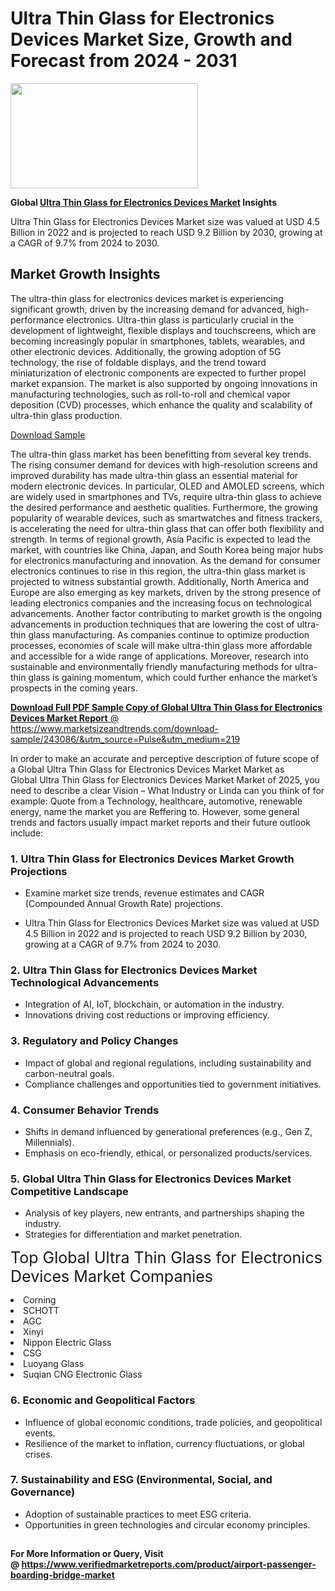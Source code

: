 <H1>Ultra Thin Glass for Electronics Devices Market Size, Growth and Forecast from 2024 - 2031</H1><img class="aligncenter size-medium wp-image-584254" src="https://thirdeyenews.in/wp-content/uploads/2024/09/Global-Market-Research-300x168.jpeg" alt="" width="300" height="168" /><p><strong>Global&nbsp;<a href="https://www.marketsizeandtrends.com/download-sample/243086/&amp;utm_source=Pulse&amp;utm_medium=219">Ultra Thin Glass for Electronics Devices Market</a> Insights</strong></p><p>Ultra Thin Glass for Electronics Devices Market size was valued at USD 4.5 Billion in 2022 and is projected to reach USD 9.2 Billion by 2030, growing at a CAGR of 9.7% from 2024 to 2030.</p><p><h2>Market Growth Insights</h2> <p>The ultra-thin glass for electronics devices market is experiencing significant growth, driven by the increasing demand for advanced, high-performance electronics. Ultra-thin glass is particularly crucial in the development of lightweight, flexible displays and touchscreens, which are becoming increasingly popular in smartphones, tablets, wearables, and other electronic devices. Additionally, the growing adoption of 5G technology, the rise of foldable displays, and the trend toward miniaturization of electronic components are expected to further propel market expansion. The market is also supported by ongoing innovations in manufacturing technologies, such as roll-to-roll and chemical vapor deposition (CVD) processes, which enhance the quality and scalability of ultra-thin glass production.</p> <p><a href="download-link">Download Sample</a></p> <p>The ultra-thin glass market has been benefitting from several key trends. The rising consumer demand for devices with high-resolution screens and improved durability has made ultra-thin glass an essential material for modern electronic devices. In particular, OLED and AMOLED screens, which are widely used in smartphones and TVs, require ultra-thin glass to achieve the desired performance and aesthetic qualities. Furthermore, the growing popularity of wearable devices, such as smartwatches and fitness trackers, is accelerating the need for ultra-thin glass that can offer both flexibility and strength. In terms of regional growth, Asia Pacific is expected to lead the market, with countries like China, Japan, and South Korea being major hubs for electronics manufacturing and innovation. As the demand for consumer electronics continues to rise in this region, the ultra-thin glass market is projected to witness substantial growth. Additionally, North America and Europe are also emerging as key markets, driven by the strong presence of leading electronics companies and the increasing focus on technological advancements. Another factor contributing to market growth is the ongoing advancements in production techniques that are lowering the cost of ultra-thin glass manufacturing. As companies continue to optimize production processes, economies of scale will make ultra-thin glass more affordable and accessible for a wide range of applications. Moreover, research into sustainable and environmentally friendly manufacturing methods for ultra-thin glass is gaining momentum, which could further enhance the market’s prospects in the coming years.</p> <p><a href="get-more-link"></p><p><span class=""><strong>Download Full PDF Sample Copy of Global Ultra Thin Glass for Electronics Devices Market Report</strong> @ <a href="https://www.marketsizeandtrends.com/download-sample/243086/&amp;utm_source=Pulse&amp;utm_medium=219" target="_blank">https://www.marketsizeandtrends.com/download-sample/243086/&amp;utm_source=Pulse&amp;utm_medium=219</a></span></p><p>In order to make an accurate and perceptive description of future scope of a Global&nbsp;Ultra Thin Glass for Electronics Devices Market Market as Global&nbsp;Ultra Thin Glass for Electronics Devices Market Market of 2025, you need to describe a clear Vision &ndash; What Industry or Linda can you think of for example: Quote from a Technology, healthcare, automotive, renewable energy, name the market you are Reffering to. However, some general trends and factors usually impact market reports and their future outlook include:</p><h3>1.&nbsp;<strong>Ultra Thin Glass for Electronics Devices Market Growth Projections</strong></h3><ul><li>Examine market size trends, revenue estimates and CAGR (Compounded Annual Growth Rate) projections.</li><li><p>Ultra Thin Glass for Electronics Devices Market size was valued at USD 4.5 Billion in 2022 and is projected to reach USD 9.2 Billion by 2030, growing at a CAGR of 9.7% from 2024 to 2030.</p></li></ul><h3>2.&nbsp;<strong>Ultra Thin Glass for Electronics Devices Market Technological Advancements</strong></h3><ul><li>Integration of AI, IoT, blockchain, or automation in the industry.</li><li>Innovations driving cost reductions or improving efficiency.</li></ul><h3>3.&nbsp;<strong>Regulatory and Policy Changes</strong></h3><ul><li>Impact of global and regional regulations, including sustainability and carbon-neutral goals.</li><li>Compliance challenges and opportunities tied to government initiatives.</li></ul><h3>4.&nbsp;<strong>Consumer Behavior Trends</strong></h3><ul><li>Shifts in demand influenced by generational preferences (e.g., Gen Z, Millennials).</li><li>Emphasis on eco-friendly, ethical, or personalized products/services.</li></ul><h3>5.&nbsp;<strong>Global Ultra Thin Glass for Electronics Devices Market Competitive Landscape</strong></h3><ul><li>Analysis of key players, new entrants, and partnerships shaping the industry.</li><li>Strategies for differentiation and market penetration.</li></ul><p data-pm-slice="1 1 []"><span style="color: inherit; font-family: inherit; font-size: 25px;">Top Global Ultra Thin Glass for Electronics Devices Market Companies</span></p><div class="" data-test-id=""><p><li>Corning</li><li> SCHOTT</li><li> AGC</li><li> Xinyi</li><li> Nippon Electric Glass</li><li> CSG</li><li> Luoyang Glass</li><li> Suqian CNG Electronic Glass</li></p></div><h3>6.&nbsp;<strong>Economic and Geopolitical Factors</strong></h3><ul><li>Influence of global economic conditions, trade policies, and geopolitical events.</li><li>Resilience of the market to inflation, currency fluctuations, or global crises.</li></ul><h3>7.&nbsp;<strong>Sustainability and ESG (Environmental, Social, and Governance)</strong></h3><ul><li>Adoption of sustainable practices to meet ESG criteria.</li><li>Opportunities in green technologies and circular economy principles.</li></ul><h2><strong style="font-size: 14px;">For More Information or Query, Visit @&nbsp;</strong><a style="background-color: #ffffff; font-size: 14px;" href="https://www.marketsizeandtrends.com/report/ultra-thin-glass-for-electronics-devices-market/" target="_blank">https://www.verifiedmarketreports.com/product/airport-passenger-boarding-bridge-market</a></h2>

